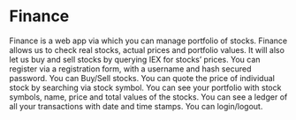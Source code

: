 # Finance
Finance is a web app via which you can manage portfolio of stocks. Finance allows us to check real stocks, actual prices and portfolio values. It will also let us buy and sell stocks by querying IEX for stocks’ prices.
You can register via a registration form, with a username and hash secured password.
You can Buy/Sell stocks.
You can quote the price of individual stock by searching via stock symbol.
You can see your portfolio with stock symbols, name, price and total values of the stocks.
You can see a ledger of all your transactions with date and time stamps.
You can login/logout.

